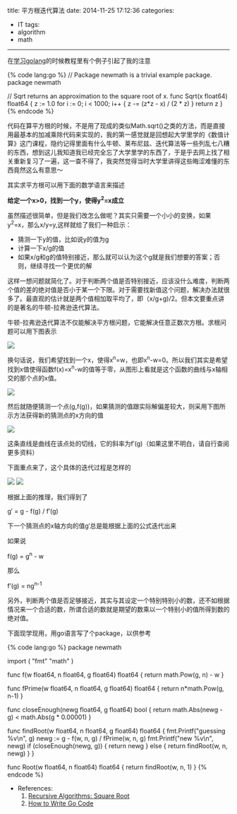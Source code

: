 title: 平方根迭代算法
date: 2014-11-25 17:12:36
categories:
- IT
tags:
- algorithm
- math
---
在[学习golang](http://golang.org/doc/code.html)的时候教程里有个例子引起了我的注意

{% code lang:go %}
// Package newmath is a trivial example package.
package newmath

// Sqrt returns an approximation to the square root of x.
func Sqrt(x float64) float64 {
	z := 1.0
	for i := 0; i < 1000; i++ {
		z -= (z*z - x) / (2 * z)
	}
	return z
}
{% endcode %}

代码在算平方根的时候，不是用了现成的类似Math.sqrt()之类的方法，而是直接用最基本的加减乘除代码来实现的，我的第一感觉就是回想起大学里学的《数值计算》这门课程，隐约记得里面有什么牛顿、莱布尼兹、迭代算法等一些列乱七八糟的东西，想到这儿我知道我已经完全忘了大学里学的东西了，于是乎去网上找了相关重新复习了一遍，这一查不得了，我突然觉得当时大学里讲得这些晦涩难懂的东西竟然这么有意思～

其实求平方根可以用下面的数学语言来描述

**给定一个x>0，找到一个y，使得y<sup>2</sup>=x成立**

虽然描述很简单，但是我们改怎么做呢？其实只需要一个小小的变换，如果y<sup>2</sup>=x，那么x/y=y,这样就给了我们一种启示：

- 猜测一下y的值，比如说y的值为g
- 计算一下x/g的值
- 如果x/g和g的值特别接近，那么就可以认为这个g就是我们想要的答案；否则，继续寻找一个更优的解

这样一想问题就简化了。对于判断两个值是否特别接近，应该没什么难度，判断两个值的差的绝对值是否小于某一个下限。对于需要找新值这个问题，解决办法就很多了。最直观的估计就是两个值相加取平均了，即（x/g+g)/2。但本文要重点讲的是著名的牛顿-拉弗逊迭代算法。

牛顿-拉弗逊迭代算法不仅能解决平方根问题，它能解决任意正数次方根。求根问题可以用下图表示

![](http://www.cse.wustl.edu/~kjg/cse131/Notes/SquareRoot/rootFinder.gif)

换句话说，我们希望找到一个x，使得x<sup>n</sup>=w，也即x<sup>n</sup>-w=0。所以我们其实是希望找到x值使得函数f(x)=x<sup>n</sup>-w的值等于零，从图形上看就是这个函数的曲线与x轴相交的那个点的x值。

![](http://www.cse.wustl.edu/~kjg/cse131/Notes/SquareRoot/newton1.gif)

然后就随便猜测一个点(g,f(g))，如果猜测的值跟实际解偏差较大，则采用下图所示方法获得新的猜测点的x方向的值

![](http://www.cse.wustl.edu/~kjg/cse131/Notes/SquareRoot/newton2.gif)

这条直线是曲线在该点处的切线，它的斜率为f′(g)（如果这里不明白，请自行查阅更多资料）

下面重点来了，这个具体的迭代过程是怎样的

![](http://www.cse.wustl.edu/~kjg/cse131/Notes/SquareRoot/new-guess.gif)
![](http://www.cse.wustl.edu/~kjg/cse131/Notes/SquareRoot/newguess-formula.gif)

根据上面的推理，我们得到了

g′ = g - f(g) / f′(g)

下一个猜测点的x轴方向的值g′总是能根据上面的公式迭代出来

如果说

f(g) = g<sup>n</sup> - w

那么

f′(g) = ng<sup>n-1</sup>

另外，判断两个值是否足够接近，其实与其设定一个特别特别小的数，还不如根据情况来一个合适的数，所谓合适的数就是期望的数乘以一个特别小的值所得到数的绝对值。

下面现学现用，用go语言写了个package，以供参考

{% code lang:go %}
package newmath

import (
    "fmt"
    "math"
)

func f(w float64, n float64, g float64) float64 {
    return math.Pow(g, n) - w
}

func fPrime(w float64, n float64, g float64) float64 {
    return n*math.Pow(g, n-1)
}

func closeEnough(newg float64, g float64) bool {
    return math.Abs(newg - g) < math.Abs(g * 0.00001)
}

func findRoot(w float64, n float64, g float64) float64 {
    fmt.Printf("guessing %v\n", g)
    newg := g - f(w, n, g) / fPrime(w, n, g)
    fmt.Printf("new %v\n", newg)
    if (closeEnough(newg, g)) {
        return newg
    } else {
        return findRoot(w, n, newg)
    }
}

func Root(w float64, n float64) float64 {
    return findRoot(w, n, 1)
}
{% endcode %}

- References:
	1. [Recursive Algorithms: Square Root](http://www.cse.wustl.edu/~kjg/cse131/Notes/SquareRoot/sqrt.html)
	2. [How to Write Go Code](http://golang.org/doc/code.html)
